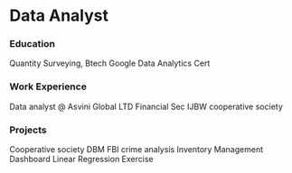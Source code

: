 # Data Analyst 

### Education 
Quantity Surveying, Btech
Google Data Analytics Cert

### Work Experience
Data analyst @ Asvini Global LTD 
Financial Sec IJBW cooperative society 

### Projects
Cooperative society DBM 
FBI crime analysis
Inventory Management
Dashboard
Linear Regression Exercise


